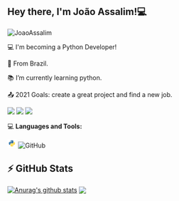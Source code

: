 ## Hey there, I'm João Assalim!💻
<p align="left"><img src="https://komarev.com/ghpvc/?username=JoaoAssalim" alt="JoaoAssalim" /></p>
 <div>

 :computer: I'm becoming a Python Developer!

:house_with_garden: From Brazil.

:books: I’m currently learning python.

:outbox_tray: 2021 Goals: create a great project and find a new job.
 

   <a href="https://www.youtube.com/channel/UCh_a5e9jkx5uxYKZLYOBFvw" target="_blank"><img src="https://img.shields.io/badge/YouTube-FF0000?style=for-the-badge&logo=youtube&logoColor=white" target="_blank"></a>
  <a href="https://www.instagram.com/joaoassalim_/" target="_blank"><img src="https://img.shields.io/badge/-Instagram-%23E4405F?style=for-the-badge&logo=instagram&logoColor=white" target="_blank"></a>
  <a href = "mailto:assalim.py@gmail.com"><img src="https://img.shields.io/badge/-Gmail-%23333?style=for-the-badge&logo=gmail&logoColor=white" target="_blank"></a>


💻 **Languages and Tools:**  

<code><img height="20" src="https://raw.githubusercontent.com/github/explore/80688e429a7d4ef2fca1e82350fe8e3517d3494d/topics/python/python.png"></code>
![GitHub](https://img.shields.io/badge/-GitHub-181717?style=flat-square&logo=github)
 
  

 

   
## ⚡ GitHub Stats
  <a href="https://github.com/JoaoAssalim">
<a href="https://github.com/JoaoAssalim/github-readme-stats"><img align="center" src="https://github-readme-stats.vercel.app/api?username=JoaoAssalim&show_icons=true&include_all_commits=true&theme=dark&hide_border=true" alt="Anurag's github stats" /></a>
<a href="https://github.com/JoaoAssalim/github-readme-stats"><img align="center" src="https://github-readme-stats.vercel.app/api/top-langs/?username=JoaoAssalim&layout=compact&theme=dark&hide_border=true" /></a> 
